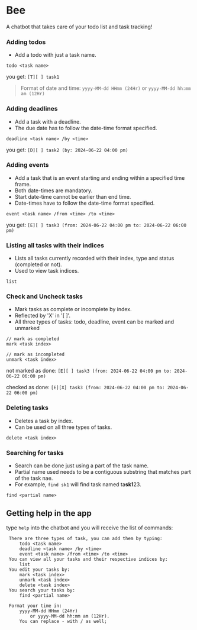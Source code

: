 # Bee
A chatbot that takes care of your todo list and task tracking!

### Adding todos
- Add a todo with just a task name.
```
todo <task name>
```
you get: `[T][ ] task1`

> Format of date and time:
> `yyyy-MM-dd HHmm (24Hr)` or `yyyy-MM-dd hh:mm am (12Hr)`

### Adding deadlines
- Add a task with a deadline. 
- The due date has to follow the date-time format specified.
```
deadline <task name> /by <time>
```
you get: `[D][ ] task2 (by: 2024-06-22 04:00 pm)`

### Adding events
- Add a task that is an event starting and ending within a specified time frame.
- Both date-times are mandatory.
- Start date-time cannot be earlier than end time.
- Date-times have to follow the date-time format specified.
```
event <task name> /from <time> /to <time>
```
you get: `[E][ ] task3 (from: 2024-06-22 04:00 pm to: 2024-06-22 06:00 pm)`

### Listing all tasks with their indices
- Lists all tasks currently recorded with their index, type and status (completed or not).
- Used to view task indices.
```
list
```

### Check and Uncheck tasks
- Mark tasks as complete or incomplete by index.
- Reflected by 'X' in '[ ]'.
- All three types of tasks: todo, deadline, event can be marked and unmarked
```
// mark as completed
mark <task index>

// mark as incompleted
unmark <task index>
```
not marked as done:
`[E][ ] task3 (from: 2024-06-22 04:00 pm to: 2024-06-22 06:00 pm)`

checked as done: 
`[E][X] task3 (from: 2024-06-22 04:00 pm to: 2024-06-22 06:00 pm)`

### Deleting tasks
- Deletes a task by index.
- Can be used on all three types of tasks.
```
delete <task index>
```

### Searching for tasks
- Search can be done just using a part of the task name.
- Partial name used needs to be a contiguous substring that matches part of the task nae.
- For example, `find sk1` will find task named ta**sk1**23.
```
find <partial name>
```

## Getting help in the app
type `help` into the chatbot and you will receive the list of commands:

     There are three types of task, you can add them by typing:
         todo <task name>
         deadline <task name> /by <time>
         event <task name> /from <time> /to <time>
     You can view all your tasks and their respective indices by:
         list
     You edit your tasks by:
         mark <task index>
         unmark <task index>
         delete <task index>
     You search your tasks by:
         find <partial name>
    
     Format your time in:
         yyyy-MM-dd HHmm (24Hr)
             or yyyy-MM-dd hh:mm am (12Hr).
         You can replace - with / as well;